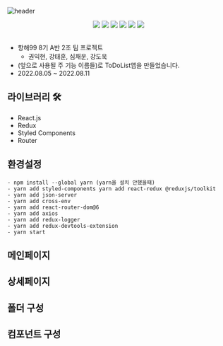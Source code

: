 ![header](https://capsule-render.vercel.app/api?type=waving&text=MyToDoList&color=auto&height=200&animation=scaleIn)

<div align=center> 
<img src="https://img.shields.io/badge/React.js-F7DF1E?style=for-the-badge&logo=react&logoColor=#3776AB"/>
<img src="https://img.shields.io/badge/Styled_Components-000000?style=for-the-badge&logo=react&logoColor=#3776AB"/>
<img src="https://img.shields.io/badge/Redux-F7DF1E?style=for-the-badge&logo=redux&logoColor=#1572B6"/>
<img src="https://img.shields.io/badge/javascript-red?style=for-the-badge&logo=javascript&logoColor=black"/>
<img src="https://img.shields.io/badge/HTML5-008000?style=for-the-badge&logo=HTML5&logoColor=#E34F26"/>
<img src="https://img.shields.io/badge/CSS3-blue?style=for-the-badge&logo=css3&logoColor=#1572B6"/>
</div>
<br>   


- 항해99 8기 A반 2조 팀 프로젝트
  - 권익현, 강태훈, 심채운, 강도욱
- (앞으로 사용될 주 기능 이름들)로 ToDoList앱을 만들었습니다. 
- 2022.08.05 ~ 2022.08.11

## 라이브러리 🛠
- React.js
- Redux
- Styled Components
- Router

## 환경설정
```
- npm install --global yarn (yarn을 설치 안했을때)
- yarn add styled-components yarn add react-redux @reduxjs/toolkit
- yarn add json-server
- yarn add cross-env
- yarn add react-router-dom@6
- yarn add axios
- yarn add redux-logger
- yarn add redux-devtools-extension
- yarn start
```
##

## 메인페이지

## 상세페이지


## 폴더 구성


## 컴포넌트 구성
```javascript

```
